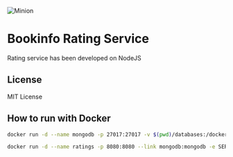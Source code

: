 
![Minion](https://octodex.github.com/images/minion.png)
# Bookinfo Rating Service

Rating service has been developed on NodeJS


## License
MIT License

## How to run with Docker
```bash
docker run -d --name mongodb -p 27017:27017 -v $(pwd)/databases:/docker-entrypoint-initdb.d bitnami/mongodb:4.4.4-debian-10-r5

docker run -d --name ratings -p 8080:8080 --link mongodb:mongodb -e SERVICE_VERSION=v2 -e 'MONGO_DB_URL=mongodb://mongodb:27017/ratings' ratings

```
